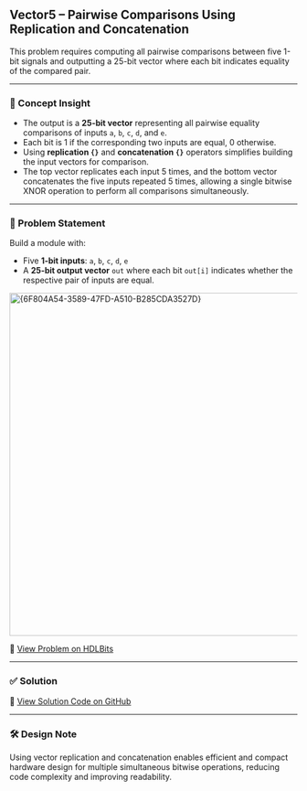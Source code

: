 ## Vector5 – Pairwise Comparisons Using Replication and Concatenation

This problem requires computing all pairwise comparisons between five 1-bit signals and outputting a 25-bit vector where each bit indicates equality of the compared pair.

---

### 🧠 Concept Insight  
- The output is a **25-bit vector** representing all pairwise equality comparisons of inputs `a`, `b`, `c`, `d`, and `e`.  
- Each bit is 1 if the corresponding two inputs are equal, 0 otherwise.  
- Using **replication `{}`** and **concatenation `{}`** operators simplifies building the input vectors for comparison.  
- The top vector replicates each input 5 times, and the bottom vector concatenates the five inputs repeated 5 times, allowing a single bitwise XNOR operation to perform all comparisons simultaneously.

---

### 📘 Problem Statement  
Build a module with:

- Five **1-bit inputs**: `a`, `b`, `c`, `d`, `e`  
- A **25-bit output vector** `out` where each bit `out[i]` indicates whether the respective pair of inputs are equal.

<img width="600" alt="{6F804A54-3589-47FD-A510-B285CDA3527D}" src="https://github.com/user-attachments/assets/a22cbbb1-7173-4805-b375-dd411c94b0e5" />

🔗 [View Problem on HDLBits](https://hdlbits.01xz.net/wiki/Vector5)

---

### ✅ Solution  
📄 [View Solution Code on GitHub](https://github.com/EswarAdithya011/HDLBits/blob/main/Problem%20Sets/2.%20Verilog%20Language/2.2%20Vectors/2.2.9%20More%20replication/Vector5.v)

---

### 🛠 Design Note  
Using vector replication and concatenation enables efficient and compact hardware design for multiple simultaneous bitwise operations, reducing code complexity and improving readability.

